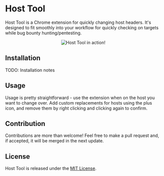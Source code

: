 # Host Tool

Host Tool is a Chrome extension for quickly changing host headers. It's designed to fit smoothly into your workflow for quickly checking on targets while bug bounty hunting/pentesting.

<p align="center">
<img src="https://github.com/rubyroobs/hosttool/blob/master/assets/screenshots/screenshot_1.png" alt="Host Tool in action!" />
</p>

## Installation
TODO: Installation notes

## Usage
Usage is pretty straightforward - use the extension when on the host you want to change over. Add custom replacements for hosts using the plus icon, and remove them by right clicking and clicking again to confirm.

## Contribution
Contributions are more than welcome! Feel free to make a pull request and, if accepted, it will be merged in the next update.

## License
Host Tool is released under the [MIT License](https://opensource.org/licenses/MIT).
